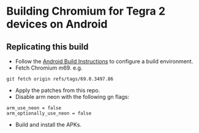 # Building Chromium for Tegra 2 devices on Android

## Replicating this build

 * Follow the [Android Build Instructions](https://chromium.googlesource.com/chromium/src/+/69.0.3497.86/docs/android_build_instructions.md) to configure a build environment.
 * Fetch Chromium m69.
 e.g.
```
git fetch origin refs/tags/69.0.3497.86
```
 * Apply the patches from this repo.
 * Disable arm neon with the following gn flags:
```
arm_use_neon = false
arm_optionally_use_neon = false
```
 * Build and install the APKs.
